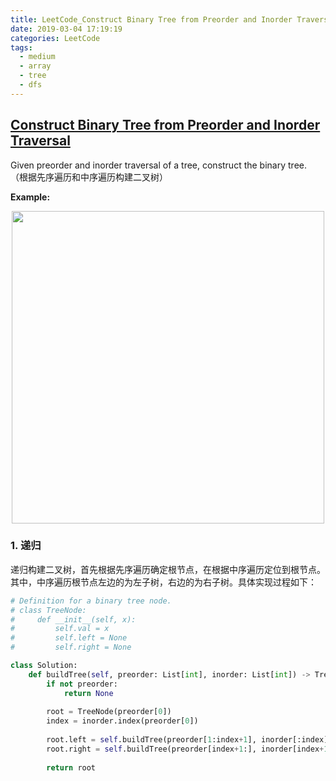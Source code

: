 ```yaml
---
title: LeetCode_Construct Binary Tree from Preorder and Inorder Traversal
date: 2019-03-04 17:19:19
categories: LeetCode
tags: 
  - medium
  - array
  - tree
  - dfs
---
```


## [Construct Binary Tree from Preorder and Inorder Traversal](https://leetcode.com/problems/construct-binary-tree-from-preorder-and-inorder-traversal/)

Given preorder and inorder traversal of a tree, construct the binary tree.
（根据先序遍历和中序遍历构建二叉树）

<!--more-->

**Example:** 

<div align=center>
	<img src="/images/leetcode_105.png" width = "500" align=center/>
</div>

### 1. 递归
递归构建二叉树，首先根据先序遍历确定根节点，在根据中序遍历定位到根节点。其中，中序遍历根节点左边的为左子树，右边的为右子树。具体实现过程如下：

```python
# Definition for a binary tree node.
# class TreeNode:
#     def __init__(self, x):
#         self.val = x
#         self.left = None
#         self.right = None

class Solution:
    def buildTree(self, preorder: List[int], inorder: List[int]) -> TreeNode:
        if not preorder:
            return None
        
        root = TreeNode(preorder[0])
        index = inorder.index(preorder[0])
        
        root.left = self.buildTree(preorder[1:index+1], inorder[:index])
        root.right = self.buildTree(preorder[index+1:], inorder[index+1:])
        
        return root
```

